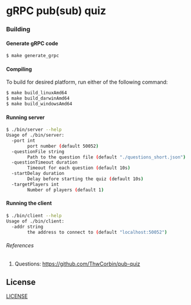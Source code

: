 # gRPC pub(sub) quiz

### Building
#### Generate gRPC code
```bash
$ make generate_grpc
```

#### Compiling
To build for desired platform, run either of the following command:
```bash
$ make build_linuxAmd64
$ make build_darwinAmd64
$ make build_windowsAmd64
```

#### Running server
```bash
$ ./bin/server --help                                                 
Usage of ./bin/server:
  -port int
    	port number (default 50052)
  -questionFile string
    	Path to the question file (default "./questions_short.json")
  -questionTimeout duration
    	Timeout for each question (default 10s)
  -startDelay duration
    	Delay before starting the quiz (default 10s)
  -targetPlayers int
    	Number of players (default 1)
```

#### Running the client
```bash
$ ./bin/client --help
Usage of ./bin/client:
  -addr string
    	the address to connect to (default "localhost:50052")
```

###### References
1. Questions: https://github.com/ThwCorbin/pub-quiz


## License
[LICENSE](github.com/Lastin/pub-sub-quiz/blob/master/LICENSE.txt)